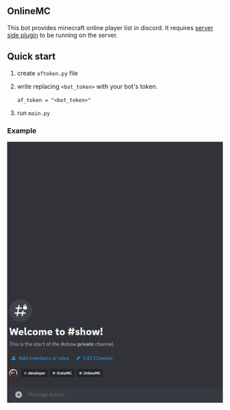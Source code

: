 ## OnlineMC

This bot provides minecraft online player list in discord.
It requires [server side plugin](https://legacy.curseforge.com/minecraft/bukkit-plugins/onlinemc) to be running on the server.

## Quick start

1. create `aftoken.py` file
2. write replacing `<bot_token>` with your bot's token.

    ```af_token = "<bot_token>"```
3. run `main.py`

### Example

![gif demo](discord_intents.gif)